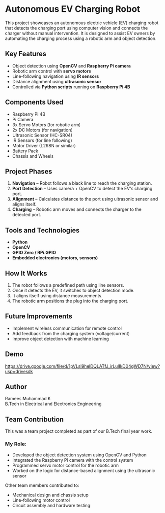 # Autonomous EV Charging Robot

This project showcases an autonomous electric vehicle (EV) charging robot that detects the charging port using computer vision and connects the charger without manual intervention. It is designed to assist EV owners by automating the charging process using a robotic arm and object detection.

## Key Features
- Object detection using **OpenCV** and **Raspberry Pi camera**
- Robotic arm control with **servo motors**
- Line-following navigation using **IR sensors**
- Distance alignment using **ultrasonic sensor**
- Controlled via **Python scripts** running on **Raspberry Pi 4B**

## Components Used
- Raspberry Pi 4B
- Pi Camera
- 3x Servo Motors (for robotic arm)
- 2x DC Motors (for navigation)
- Ultrasonic Sensor (HC-SR04)
- IR Sensors (for line following)
- Motor Driver (L298N or similar)
- Battery Pack
- Chassis and Wheels

## Project Phases
1. **Navigation** – Robot follows a black line to reach the charging station.
2. **Port Detection** – Uses camera + OpenCV to detect the EV's charging port.
3. **Alignment** – Calculates distance to the port using ultrasonic sensor and aligns itself.
4. **Charging** – Robotic arm moves and connects the charger to the detected port.

## Tools and Technologies
- **Python**
- **OpenCV**
- **GPIO Zero / RPi.GPIO**
- **Embedded electronics (motors, sensors)**

## How It Works
1. The robot follows a predefined path using line sensors.
2. Once it detects the EV, it switches to object detection mode.
3. It aligns itself using distance measurements.
4. The robotic arm positions the plug into the charging port.

## Future Improvements
- Implement wireless communication for remote control
- Add feedback from the charging system (voltage/current)
- Improve object detection with machine learning

## Demo
https://drive.google.com/file/d/1pVLsI9helDQLATfJ_irLulIkD04gWD7N/view?usp=drivesdk

## Author
Ramees Muhammad K  
B.Tech in Electrical and Electronics Engineering

## Team Contribution
This was a team project completed as part of our B.Tech final year work.

### My Role:
- Developed the object detection system using OpenCV and Python
- Integrated the Raspberry Pi camera with the control system
- Programmed servo motor control for the robotic arm
- Worked on the logic for distance-based alignment using the ultrasonic sensor

Other team members contributed to:
- Mechanical design and chassis setup
- Line-following motor control
- Circuit assembly and hardware testing

